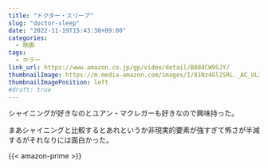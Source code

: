 ```yaml
---
title: "ドクター・スリープ"
slug: "doctor-sleep"
date: "2022-11-19T15:43:30+09:00"
categories:
  - 映画
tags:
  - ホラー
link_url: https://www.amazon.co.jp/gp/video/detail/B084CW9SJY/
thumbnailImage: https://m.media-amazon.com/images/I/81Nz4Gl2SRL._AC_UL320_.jpg
thumbnailImagePosition: left
#draft: true
---
```

シャイニングが好きなのとユアン・マクレガーも好きなので興味持った。
<!--more-->
まあシャイニングと比較するとあれというか非現実的要素が強すぎて怖さが半減するがそれなりには面白かった。

{{< amazon-prime >}}
